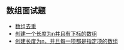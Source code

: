 ## 数组面试题

- [数组去重](https://github.com/lhalou/array-interview-questions/tree/master/%E6%95%B0%E7%BB%84%E5%8E%BB%E9%87%8D)
- [创建一个长度为n并且有下标的数组](https://github.com/lhalou/array-interview-questions/tree/master/%E5%88%9B%E5%BB%BA%E4%B8%80%E4%B8%AA%E9%95%BF%E5%BA%A6%E4%B8%BAn%E5%B9%B6%E4%B8%94%E6%9C%89%E4%B8%8B%E6%A0%87%E7%9A%84%E6%95%B0%E7%BB%84)
- [创建长度为n，并且每一项都是指定项的数组](https://github.com/lhalou/array-interview-questions/tree/master/%E5%88%9B%E5%BB%BA%E9%95%BF%E5%BA%A6%E4%B8%BAn%E5%B9%B6%E4%B8%94%E6%AF%8F%E4%B8%80%E9%A1%B9%E9%83%BD%E6%98%AF%E6%8C%87%E5%AE%9A%E9%A1%B9%E7%9A%84%E6%95%B0%E7%BB%84)
